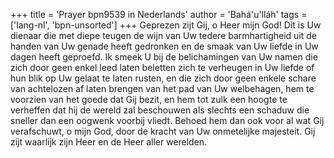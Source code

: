 +++
title = 'Prayer bpn9539 in Nederlands'
author = 'Bahá'u'lláh'
tags = ['lang-nl', 'bpn-unsorted']
+++
Geprezen zijt Gij, o Heer mijn God! Dit is Uw dienaar die met diepe teugen de wijn van Uw tedere barmhartigheid uit de handen van Uw genade heeft gedronken en de smaak van Uw liefde in Uw dagen heeft geproefd. Ik smeek U bij de belichamingen van Uw namen die zich door geen enkel leed laten beletten zich te verheugen in Uw liefde of hun blik op Uw gelaat te laten rusten, en die zich door geen enkele schare van achtelozen af laten brengen van het pad van Uw welbehagen, hem te voorzien van het goede dat Gij bezit, en hem tot zulk een hoogte te verheffen dat hij de wereld zal beschouwen als slechts een schaduw die sneller dan een oogwenk voorbij vliedt.
Behoed hem dan ook voor al wat Gij verafschuwt, o mijn God, door de kracht van Uw onmetelijke majesteit. Gij zijt waarlijk zijn Heer en de Heer aller werelden.
